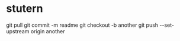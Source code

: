 # stutern

git pull
git commit -m readme
git checkout -b another
git push --set-upstream origin another
